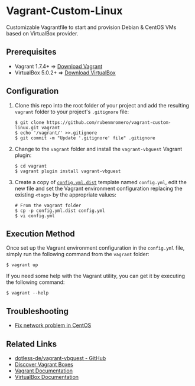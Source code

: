 # Vagrant-Custom-Linux

Customizable Vagrantfile to start and provision Debian & CentOS VMs based on VirtualBox provider.

## Prerequisites

* Vagrant 1.7.4+ => [Download Vagrant](https://www.vagrantup.com/downloads.html)
* VirtualBox 5.0.2+ => [Download VirtualBox](https://www.virtualbox.org/wiki/Downloads)

## Configuration

1. Clone this repo into the root folder of your project and add the resulting `vagrant` folder to your project's `.gitignore` file:

       $ git clone https://github.com/rubenmromero/vagrant-custom-linux.git vagrant
       $ echo '/vagrant/' >>.gitignore
       $ git commit -m "Update '.gitignore' file" .gitignore

2. Change to the `vagrant` folder and install the `vagrant-vbguest` Vagrant plugin:

       $ cd vagrant
       $ vagrant plugin install vagrant-vbguest

2. Create a copy of [`config.yml.dist`](config.yml.dist) template named `config.yml`, edit the new file and set the Vagrant environment configuration replacing the existing `<tags>` by the appropriate values:

       # From the vagrant folder
       $ cp -p config.yml.dist config.yml
       $ vi config.yml

## Execution Method

Once set up the Vagrant environment configuration in the `config.yml` file, simply run the following command from the `vagrant` folder:

    $ vagrant up

If you need some help with the Vagrant utility, you can get it by executing the following command:

    $ vagrant --help

## Troubleshooting

* [Fix network problem in CentOS](https://unix.stackexchange.com/questions/315591/centos-7-disable-predictable-network-interface-names-with-packer-vagrant)

## Related Links

* [dotless-de/vagrant-vbguest - GitHub](https://github.com/dotless-de/vagrant-vbguest)
* [Discover Vagrant Boxes](https://app.vagrantup.com/boxes/search)
* [Vagrant Documentation](https://www.vagrantup.com/docs/index.html)
* [VirtualBox Documentation](https://www.virtualbox.org/wiki/Documentation)
